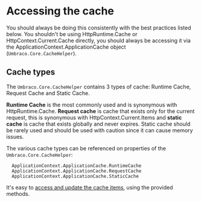 # Accessing the cache

You should always be doing this consistently with the best practices listed below. You shouldn't be using HttpRuntime.Cache or HttpContext.Current.Cache directly, you should always be accessing it via the ApplicationContext.ApplicationCache object (`Umbraco.Core.CacheHelper`).

## Cache types

The `Umbraco.Core.CacheHelper` contains 3 types of cache: Runtime Cache, Request Cache and Static Cache. 

**Runtime Cache** is the most commonly used and is synonymous with HttpRuntime.Cache. **Request cache** is cache that exists only for the current request, this is synonymous with HttpContext.Current.Items and **static cache** is cache that exists globally and never expires. Static cache should be rarely used and should be used with caution since it can cause memory issues.

The various cache types can be referenced on properties of the `Umbraco.Core.CacheHelper`:

      ApplicationContext.ApplicationCache.RuntimeCache
      ApplicationContext.ApplicationCache.RequestCache
      ApplicationContext.ApplicationCache.StaticCache

It's easy to [access and update the cache items](updating-cache.md), using the provided methods.